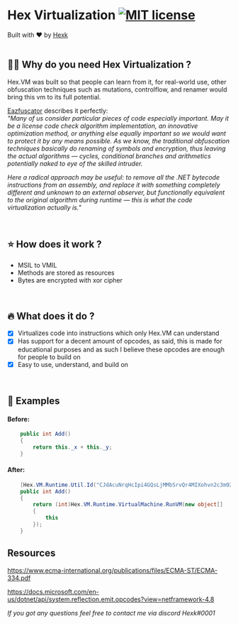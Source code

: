 # Hex Virtualization [![MIT license](https://img.shields.io/badge/License-MIT-blue.svg)](https://lbesson.mit-license.org/)
Built with ❤︎ by <a href="https://twitter.com/hexkgg">Hexk</a>
<br><br>

## :guardsman: Why do you need Hex Virtualization ? 

Hex.VM was built so that people can learn from it, for real-world use, other obfuscation techniques such as mutations, controlflow, and renamer would bring this vm to its full potential.

<a href="https://help.gapotchenko.com/eazfuscator.net/30/virtualization#Virtualization_Introduction"> Eazfuscator</a> describes it perfectly:<br>
_"Many of us consider particular pieces of code especially important. May it be a license code check algorithm implementation, an innovative optimization method, or anything else equally important so we would want to protect it by any means possible. As we know, the traditional obfuscation techniques basically do renaming of symbols and encryption, thus leaving the actual algorithms — cycles, conditional branches and arithmetics potentially naked to eye of the skilled intruder._

_Here a radical approach may be useful: to remove all the .NET bytecode instructions from an assembly, and replace it with something completely different and unknown to an external observer, but functionally equivalent to the original algorithm during runtime — this is what the code virtualization actually is."_

<br>

## :star: How does it work ?

- MSIL to VMIL
- Methods are stored as resources
- Bytes are encrypted with xor cipher
<br>

## :fire: What does it do ?

- [x] Virtualizes code into instructions which only Hex.VM can understand
- [x] Has support for a decent amount of opcodes, as said, this is made for educational purposes and as such I believe these opcodes are enough for people to build on
- [x] Easy to use, understand, and build on

<br>

## :bookmark_tabs: Examples
#### Before:
```c#
    public int Add()
    {
        return this._x + this._y;
    }
```
#### After:
```c#
    [Hex.VM.Runtime.Util.Id("CJdAcuNrqHcIpi4GQsLjMMbSrvQr4MIXohvn2c3m92mrahj6M", 5204)]
    public int Add()
    {
        return (int)Hex.VM.Runtime.VirtualMachine.RunVM(new object[]
        {
            this
        });
    }
```


## Resources
https://www.ecma-international.org/publications/files/ECMA-ST/ECMA-334.pdf <br>



https://docs.microsoft.com/en-us/dotnet/api/system.reflection.emit.opcodes?view=netframework-4.8

_If you got any questions feel free to contact me via discord Hexk#0001_

